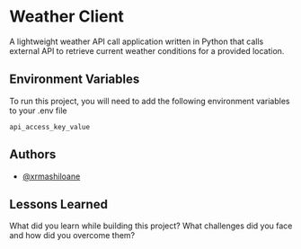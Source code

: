 # Weather Client

A lightweight weather API call application written in Python that calls external API to retrieve current weather conditions for a provided location.


## Environment Variables

To run this project, you will need to add the following environment variables to your .env file

`api_access_key_value`


## Authors

- [@xrmashiloane](https://www.github.com/xrmashiloane)


## Lessons Learned

What did you learn while building this project? What challenges did you face and how did you overcome them?
